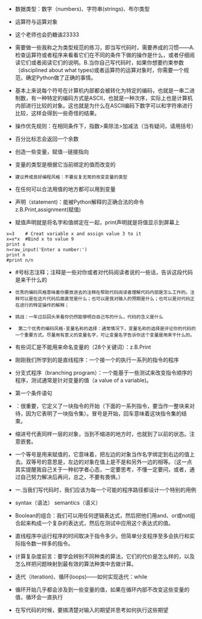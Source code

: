 * 数据类型：数字（numbers)、字符串(strings)、布尔类型
* 运算符与运算对象
* 这个老师也会扔糖诶23333
* 需要做一些我称之为类型规范的练习，即当写代码时，需要养成的习惯——A.检查运算符或者程序来看看它们在不同的条件下做的操作是什么，或者仔细阅读它们或者阅读它们的说明。B.当你自己写代码时，如果你想要约束参数（disciplined about what types)或者运算符的运算对象时，你需要一个规范，确定Python做了正确的事情。
* 基本上来说每个符号在计算机内部都会被转化为特定的编码，也就是一串二进制数，有一种特定的编码方式是ASCII，也就是一种次序，实际上也是计算机内部进行比较的对象。这也就是为什么在ASCII编码下数字可以和字符串进行比较，这样会得到一些奇怪的结果。
* 操作优先规则：在相同条件下，指数>乘除法>加减法（当有疑问，请用括号）
* 百分比标志会返回一个余数

* 创造一些变量，赋值--链接指向
* 变量的类型是根据它当前绑定的值而改变的
*   `建议养成良好编程风格：不要反复无常的改变变量的类型  `
* 在任何可以合法用值的地方都可以用到变量

* 声明（statement)：能被Python解释的正确合法的命令 z.B.Print,assignment(赋值)
* 赋值声明就是将名字和值绑定在一起，print声明就是将值显示到屏幕上


```
x=3    # Creat variable x and assign value 3 to it
x=x*x  #Bind x to value 9
print x
n=raw_input('Enter a number:')
print n
#print n/n
```

* #号标志注释；注释是一些对你或者对代码阅读者说的一些话，告诉这段代码是来干什么的
*   `优秀的编码风格意味着你要放进去的注释在帮助代码阅读者理解代码内部是怎么工作的。注释可以是在这片代码后面直觉是什么；也可以是我对输入的预期是什么；也可以是对代码正在进行的特定操作的解释； `
*   `挑战：一年过后回头来看你仍然能够明白自己写的什么，代码的含义是什么  `

*   `第二个优秀的编码风格-变量名称的选择：通常情况下，变量名称的选择是评论你的代码的一个重要方式。尽量用有意义的变量名字，可让变量名字告诉你这个变量是用来干什么的。`
* 有些词汇是不能用来命名变量的（28个关键词）：z.B.Print

* 刚刚我们所学到的是直线程序：一个接一个的执行一系列的指令的程序

* 分支式程序（branching program）：一个能基于一些测试来改变指令顺序的程序，测试通常是针对变量的值（a value of a variable)。 

* 第一个条件语句
* ：很重要，它定义了一块指令的开始（下面的一系列指令，要当作一整块来对待，因为它表明了一块指令集）。冒号是开始，回车意味着这块指令集的结束。
* 缩进号代表同样一层的对象，当到不缩进的地方时，也就到了以前的状态。注意嵌套。

* 一个等号是用来赋值的，它意味着，把左边的对象当作名字绑定到右边的值上去。双等号的意思是，左边的对象在值上是不是和另外一边的相等。（这一点其实提醒我自己关于一种初学者心态，一定要思考，不懂一定要问，或者，通过自己努力解决后再问，总之，不要有畏惧。）

* 一.当我们写代码时，我们应该为每一个可能的程序路径都设计一个特别的用例 

* syntax（语法） semantics（语义）

* Boolean的组合：我们可以用任何逻辑表达式，然后把他们用and、or或not组合起来构成一个复杂的表达式，然后在测试中应用这个表达式的值。

* 直线程序中运行程序的时间取决于指令多少。但简单分支程序至多会执行和实际指令数一样多的指令。 

* 计算复杂度前言：要学会辨别不同种类的算法，它们的代价是怎么样的，以及怎么样把问题映射到最有效的算法种类中去做计算。

* 迭代（iteration)、循环(loops)——如何实现迭代：while
* 循环开始几乎都会涉及到一些变量的值，如果在循环内部不改变这些变量的值，循环会一直执行
* 在写代码的时候，要搞清楚对输入的期望并思考如何执行这些期望
